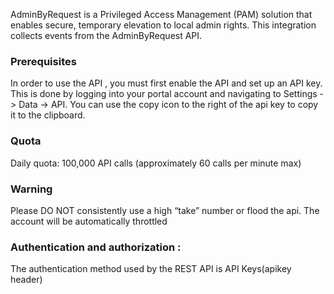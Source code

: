 AdminByRequest is a Privileged Access Management (PAM) solution that enables secure, temporary elevation to local admin rights.
This integration collects events from the AdminByRequest API.

### Prerequisites 
In order to  use the API , you must first enable the API and set up an API key. This is done by logging into your portal account and navigating to Settings -> Data -> API. You can use the copy icon to the right of the api key to copy it to the clipboard.

### Quota
Daily quota: 100,000 API calls (approximately 60 calls per minute max)

### Warning
Please DO NOT consistently use a high “take” number or flood the api.  The account will be automatically throttled

### Authentication and authorization :
The authentication method used by the REST API is API Keys(apikey header)
